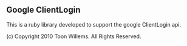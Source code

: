 Google ClientLogin
------------------

This is a ruby library developed to support the google ClientLogin api.

(c) Copyright 2010 Toon Willems. All Rights Reserved. 